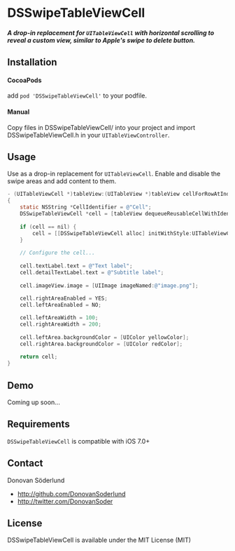 # DSSwipeTableViewCell

##### A drop-in replacement for `UITableViewCell` with horizontal scrolling to reveal a custom view, similar to Apple's swipe to delete button.

## Installation

#### CocoaPods
add `pod 'DSSwipeTableViewCell'` to your podfile.

#### Manual
Copy files in DSSwipeTableViewCell/ into your project and import DSSwipeTableViewCell.h in your `UITableViewController`.

## Usage

Use as a drop-in replacement for `UITableViewCell`. Enable and disable the swipe areas and add content to them.

``` objective-c
- (UITableViewCell *)tableView:(UITableView *)tableView cellForRowAtIndexPath:(NSIndexPath *)indexPath
{
    static NSString *CellIdentifier = @"Cell";
    DSSwipeTableViewCell *cell = [tableView dequeueReusableCellWithIdentifier:CellIdentifier];
    
    if (cell == nil) {
        cell = [[DSSwipeTableViewCell alloc] initWithStyle:UITableViewCellStyleSubtitle reuseIdentifier:CellIdentifier];
    }
    
    // Configure the cell...
    
    cell.textLabel.text = @"Text label";
    cell.detailTextLabel.text = @"Subtitle label";
    
    cell.imageView.image = [UIImage imageNamed:@"image.png"];
    
    cell.rightAreaEnabled = YES;
    cell.leftAreaEnabled = NO;

    cell.leftAreaWidth = 100;
    cell.rightAreaWidth = 200;
    
    cell.leftArea.backgroundColor = [UIColor yellowColor];
    cell.rightArea.backgroundColor = [UIColor redColor];
    
    return cell;
}
```

## Demo

Coming up soon...

## Requirements

`DSSwipeTableViewCell` is compatible with iOS 7.0+

## Contact

Donovan Söderlund

- http://github.com/DonovanSoderlund
- http://twitter.com/DonovanSoder

## License

DSSwipeTableViewCell is available under the MIT License (MIT)
